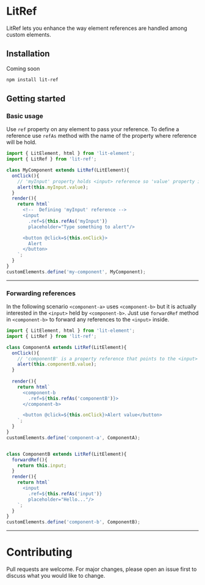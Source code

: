 # LitRef
LitRef lets you enhance the way element references are handled among custom elements.

## Installation
Coming soon
```bash
npm install lit-ref
```

## Getting started

### Basic usage

Use `ref` property on any element to pass your reference. To define a reference use `refAs` method with the name of the property where reference will be hold.

```javascript
import { LitElement, html } from 'lit-element';
import { LitRef } from 'lit-ref';

class MyComponent extends LitRef(LitElement){
  onClick(){
    // 'myInput' property holds <input> reference so 'value' property is accesible
    alert(this.myInput.value);
  }
  render(){
    return html`
      <!--  Defining 'myInput' reference -->
      <input 
        .ref=${this.refAs('myInput')}
        placeholder="Type something to alert"/>

      <button @click=${this.onClick}>
        Alert
      </button>
    `;
  }
}
customElements.define('my-component', MyComponent);
```

----------

### Forwarding references

In the following scenario `<component-a>` uses `<component-b>` but it is actually interested in the `<input>` held by `<component-b>`.
Just use `forwardRef` method in `<component-b>` to forward any references to the `<input>` inside.

```javascript
import { LitElement, html } from 'lit-element';
import { LitRef } from 'lit-ref';

class ComponentA extends LitRef(LitElement){
  onClick(){
    // 'componentB' is a property reference that points to the <input> inside <component-b>
    alert(this.componentB.value);
  }
  
  render(){
    return html`
      <component-b 
        .ref=${this.refAs('componentB')}>
      </component-b>

      <button @click=${this.onClick}>Alert value</button>
    `;
  }
}
customElements.define('component-a', ComponentA);


class ComponentB extends LitRef(LitElement){
  forwardRef(){
    return this.input;
  }
  render(){
    return html`
      <input 
        .ref=${this.refAs('input')}
        placeholder="Hello..."/>
    `;
  }
}
customElements.define('component-b', ComponentB);
```

----------

# Contributing
Pull requests are welcome. For major changes, please open an issue first to discuss what you would like to change.
